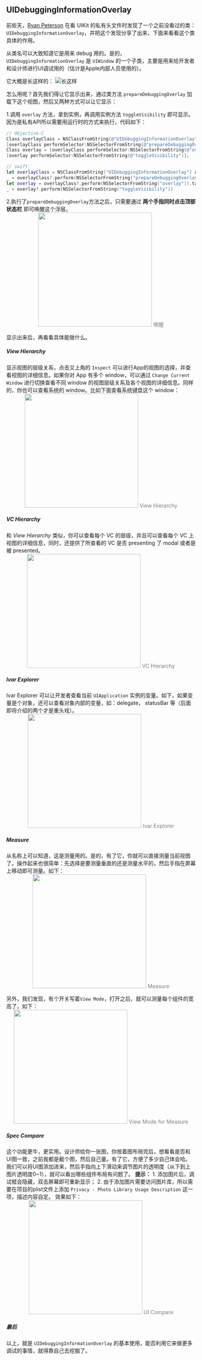 ## UIDebuggingInformationOverlay

前些天，[Ryan Peterson](http://ryanipete.com/blog/ios/swift/objective-c/uidebugginginformationoverlay/?utm_campaign=iOS%2BDev%2BWeekly&utm_medium=email&utm_source=iOS_Dev_Weekly_Issue_303) 在看 UIKit 的私有头文件时发现了一个之前没看过的类： `UIDebuggingInformationOverlay`，并把这个发现分享了出来，下面来看看这个类具体的作用。

从类名可以大致知道它是用来 debug 用的。是的，`UIDebuggingInformationOverlay` 是 `UIWindow` 的一个子类，主要是用来给开发者和设计师进行UI调试用的（估计是Apple内部人员使用的）。

它大概是长这样的：
![长这样](https://github.com/linshaolie/DebuggingOverlayDemo/blob/master/resources/1.png)

怎么用呢？首先我们得让它显示出来，通过类方法 `prepareDebuggingOverlay` 加载下这个视图，然后又两种方式可以让它显示：

1.调用 `overlay` 方法，拿到实例，再调用实例方法 `toggleVisibility` 即可显示。因为是私有API所以需要用运行时的方式来执行，代码如下：
``` ObjectiveC
// Objective-C
Class overlayClass = NSClassFromString(@"UIDebuggingInformationOverlay");
[overlayClass performSelector:NSSelectorFromString(@"prepareDebuggingOverlay")];
Class overlay = [overlayClass performSelector:NSSelectorFromString(@"overlay")];
[overlay performSelector:NSSelectorFromString(@"toggleVisibility")];
```

``` swift
// swift
let overlayClass = NSClassFromString("UIDebuggingInformationOverlay") as? UIWindow.Type
_ = overlayClass?.perform(NSSelectorFromString("prepareDebuggingOverlay"))
let overlay = overlayClass?.perform(NSSelectorFromString("overlay")).takeUnretainedValue() as? UIWindow
_ = overlay?.perform(NSSelectorFromString("toggleVisibility"))
```

2.执行了`prepareDebuggingOverlay`方法之后，只需要通过 **两个手指同时点击顶部状态栏** 即可唤醒这个浮层。
<span style="text-align: center; display: block; color: gray; font-size: 14px">
<img src="./resources/唤醒.gif" width="302px"/>
唤醒
</span>

显示出来后，再看看具体能做什么。

##### View Hierarchy
显示视图的层级关系，点击又上角的 `Inspect` 可以进行App的视图的选择，并查看视图的详细信息。如果你对 App 有多个 window，可以通过 `Change Current Window` 进行切换查看不同 window 的视图层级关系及各个视图的详细信息。同样的，你也可以查看系统的 window。比如下面查看系统键盘这个 window：
<span style="text-align: center; display: block; color: gray; font-size: 14px">
<img src="./resources/View Hierarchy.gif" width="302px"/>
View Hierarchy
</span>

##### VC Hierarchy
和 *View Hierarchy* 类似，你可以查看每个 VC 的层级，并且可以查看每个 VC 上视图的详细信息，同时，还提供了所查看的 VC 是否 presenting 了 modal 或者是被 presented。
<span style="text-align: center; display: block; color: gray; font-size: 14px">
<img src="./resources/2.png" width="302px"/>
VC Hierarchy
</span>

##### Ivar Explorer
Ivar Explorer 可以让开发者查看当前 `UIApplication` 实例的变量。如下，如果变量是个对象，还可以查看对象内部的变量，如：delegate， statusBar 等（后面即将介绍的两个才是重头戏）。
<span style="text-align: center; display: block; color: gray; font-size: 14px">
<img src="./resources/3.png" width="302px"/>
Ivar Explorer
</span>

##### Measure
从名称上可以知道，这是测量用的。是的，有了它，你就可以直接测量当前视图了。操作起来也很简单：先选择是要测量垂直的还是测量水平的，然后手指在屏幕上移动即可测量。如下：
<span style="text-align: center; display: block; color: gray; font-size: 14px">
<img src="./resources/4.png" width="302px"/>
Measure
</span>

另外，我们发现，有个开关写着`View Mode`，打开之后，就可以测量每个组件的宽高了，如下：
<span style="text-align: center; display: block; color: gray; font-size: 14px">
<img src="./resources/4_1.png" width="302px"/>
View Mode for Measure
</span>

##### Spec Compare
这个功能更牛，更实用。设计师给你一张图，你按着图布局完后，想看看是否和UI图一致，之前我都是截个图，然后自己量。有了它，方便了多少自己体会哈。我们可以将UI图添加进来，然后手指向上下滑动来调节图片的透明度（从下到上图片透明度0~1），就可以看出哪些组件布局有问题了。
**提示：** 1. 添加图片后，调试框会隐藏，双击屏幕即可重新显示； 2. 由于添加图片需要访问图片库，所以需要在项目的plist文件上添加 `Privacy - Photo Library Usage Description` 这一项，描述内容自定。
效果如下：
<span style="text-align: center; display: block; color: gray; font-size: 14px">
<img src="./resources/UI对比.gif" width="302px"/>
UI Compare
</span>

##### 最后
以上，就是 `UIDebuggingInformationOverlay` 的基本使用，能否利用它来做更多调试的事情，就得靠自己去挖掘了。
